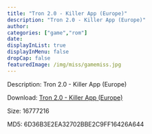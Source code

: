 ```yaml
---
title: "Tron 2.0 - Killer App (Europe)"
description: "Tron 2.0 - Killer App (Europe)"
author: 
categories: ["game","rom"]
date: 
displayInList: true
displayInMenu: false
dropCap: false
featuredImage: /img/miss/gamemiss.jpg
---
```


Description: Tron 2.0 - Killer App (Europe)

Download: <a style="text-decoration:underline;" href="https://mega.nz/#!PLoihALY!NIptv16OUDfcLAS1cqiY_aGYES2DhsHOqLCCFj9gZZ8" target = "_blank" rel = "nofollow" > Tron 2.0 - Killer App (Europe)</a>

Size: 16777216

MD5: 6D36B3E2EA32702BBE2C9FF16426A644

